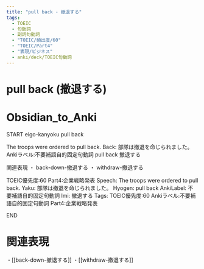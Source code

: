 ```yaml
---
title: "pull back - 撤退する"
tags:
  - TOEIC
  - 句動詞
  - 副詞句動詞
  - "TOEIC/頻出度/60"
  - "TOEIC/Part4"
  - "表現/ビジネス"
  - anki/deck/TOEIC句動詞
---
```


# pull back (撤退する)

# Obsidian_to_Anki
START
eigo-kanyoku
pull back

The troops were ordered to pull back.
Back:
部隊は撤退を命じられました。
Ankiラベル:不要補語自的固定句動詞
pull back
撤退する

関連表現
・ back-down-撤退する
・ withdraw-撤退する

TOEIC優先度:60
Part4:企業戦略発表
Speech: The troops were ordered to pull back.
Yaku: 部隊は撤退を命じられました。
Hyogen: pull back
AnkiLabel: 不要補語自的固定句動詞
Imi: 撤退する
Tags: TOEIC優先度:60 Ankiラベル:不要補語自的固定句動詞 Part4:企業戦略発表
<!--ID: 1751386382073-->
END

# 関連表現
・[[back-down-撤退する]]
・[[withdraw-撤退する]]
